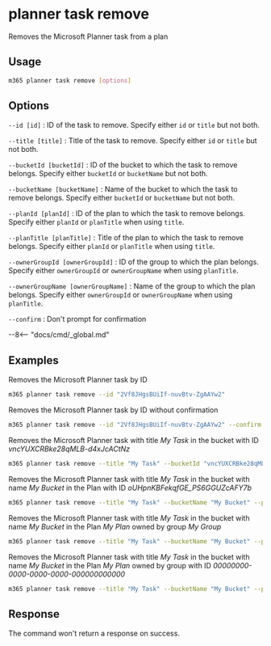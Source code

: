 # planner task remove

Removes the Microsoft Planner task from a plan

## Usage

```sh
m365 planner task remove [options]
```

## Options

`--id [id]`
: ID of the task to remove. Specify either `id` or `title` but not both.

`--title [title]`
: Title of the task to remove. Specify either `id` or `title` but not both.

`--bucketId [bucketId]`
: ID of the bucket to which the task to remove belongs. Specify either `bucketId` or `bucketName` but not both.

`--bucketName [bucketName]`
: Name of the bucket to which the task to remove belongs. Specify either `bucketId` or `bucketName` but not both.

`--planId [planId]`
: ID of the plan to which the task to remove belongs. Specify either `planId` or `planTitle` when using `title`.

`--planTitle [planTitle]`
: Title of the plan to which the task to remove belongs. Specify either `planId` or `planTitle` when using `title`.

`--ownerGroupId [ownerGroupId]`
: ID of the group to which the plan belongs. Specify either `ownerGroupId` or `ownerGroupName` when using `planTitle`.

`--ownerGroupName [ownerGroupName]`
: Name of the group to which the plan belongs. Specify either `ownerGroupId` or `ownerGroupName` when using `planTitle`.

`--confirm`
: Don't prompt for confirmation

--8<-- "docs/cmd/_global.md"

## Examples

Removes the Microsoft Planner task by ID

```sh
m365 planner task remove --id "2Vf8JHgsBUiIf-nuvBtv-ZgAAYw2"
```

Removes the Microsoft Planner task by ID without confirmation

```sh
m365 planner task remove --id "2Vf8JHgsBUiIf-nuvBtv-ZgAAYw2" --confirm
```

Removes the Microsoft Planner task with title _My Task_ in the bucket with ID _vncYUXCRBke28qMLB-d4xJcACtNz_

```sh
m365 planner task remove --title "My Task" --bucketId "vncYUXCRBke28qMLB-d4xJcACtNz" 
```

Removes the Microsoft Planner task with title _My Task_ in the bucket with name _My Bucket_ in the Plan with ID _oUHpnKBFekqfGE_PS6GGUZcAFY7b_

```sh
m365 planner task remove --title "My Task" --bucketName "My Bucket" --planId "oUHpnKBFekqfGE_PS6GGUZcAFY7b"
```

Removes the Microsoft Planner task with title _My Task_ in the bucket with name _My Bucket_ in the Plan _My Plan_ owned by group _My Group_

```sh
m365 planner task remove --title "My Task" --bucketName "My Bucket" --planTitle "My Plan" --ownerGroupName "My Group"
```

Removes the Microsoft Planner task with title _My Task_ in the bucket with name _My Bucket_ in the Plan _My Plan_ owned by group with ID _00000000-0000-0000-0000-000000000000_

```sh
m365 planner task remove --title "My Task" --bucketName "My Bucket" --planTitle "My Plan" --ownerGroupId "00000000-0000-0000-0000-000000000000"
```

## Response

The command won't return a response on success.
